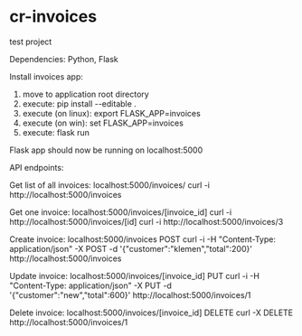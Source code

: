 # cr-invoices
test project

Dependencies:
  Python, Flask


Install invoices app:
  1. move to application root directory
  2. execute: pip install --editable .
  3. execute (on linux): export FLASK_APP=invoices
  3. execute (on win): set FLASK_APP=invoices
  4. execute: flask run

Flask app should now be running on localhost:5000



API endpoints:

Get list of all invoices:
  localhost:5000/invoices/
  curl -i http://localhost:5000/invoices

Get one invoice:
  localhost:5000/invoices/[invoice_id]
  curl -i http://localhost:5000/invoices/[id]
  curl -i http://localhost:5000/invoices/3

Create invoice:
  localhost:5000/invoices POST
  curl -i -H "Content-Type: application/json" -X POST -d '{"customer":"klemen","total":200}' http://localhost:5000/invoices 

Update invoice:
  localhost:5000/invoices/[invoice_id] PUT
  curl -i -H "Content-Type: application/json" -X PUT -d '{"customer":"new","total":600}' http://localhost:5000/invoices/1

Delete invoice:
  localhost:5000/invoices/[invoice_id] DELETE
  curl -X DELETE http://localhost:5000/invoices/1




